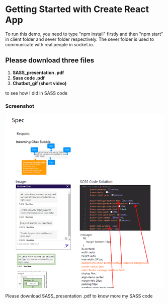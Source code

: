 # Getting Started with Create React App

To run this demo, you need to type "npm install" firstly and then "npm start" in client folder and sever folder respectively. The sever folder is used to communicate with real people in socket.io.

## Please download three files 
1. **SASS_presentation .pdf**
2. **Sass code .pdf**
3. **Chatbot_gif (short video)**

to see how I did in SASS code

### Screenshot
![screenshot](https://github.com/wanglyon01/chat-box/blob/main/screenshot/Screenshot%202022-10-11%20174936.png)

Please download SASS_presentation .pdf to know more my SASS code
